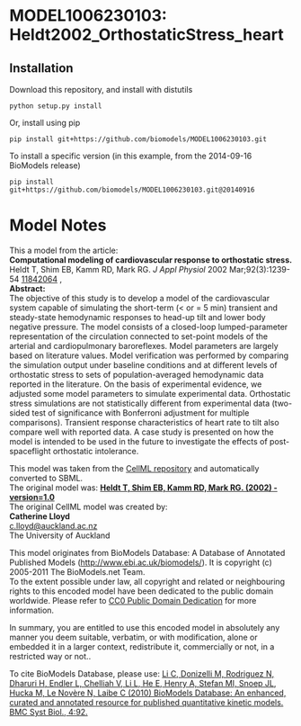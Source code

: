 # MODEL1006230103: Heldt2002_OrthostaticStress_heart

## Installation

Download this repository, and install with distutils

`python setup.py install`

Or, install using pip

`pip install git+https://github.com/biomodels/MODEL1006230103.git`

To install a specific version (in this example, from the 2014-09-16 BioModels release)

`pip install git+https://github.com/biomodels/MODEL1006230103.git@20140916`


# Model Notes


This a model from the article:  
**Computational modeling of cardiovascular response to orthostatic stress.**   
Heldt T, Shim EB, Kamm RD, Mark RG. _J Appl Physiol_ 2002 Mar;92(3):1239-54
[11842064](http://www.ncbi.nlm.nih.gov/pubmed/11842064) ,  
**Abstract:**   
The objective of this study is to develop a model of the cardiovascular system
capable of simulating the short-term (< or = 5 min) transient and steady-state
hemodynamic responses to head-up tilt and lower body negative pressure. The
model consists of a closed-loop lumped-parameter representation of the
circulation connected to set-point models of the arterial and cardiopulmonary
baroreflexes. Model parameters are largely based on literature values. Model
verification was performed by comparing the simulation output under baseline
conditions and at different levels of orthostatic stress to sets of
population-averaged hemodynamic data reported in the literature. On the basis
of experimental evidence, we adjusted some model parameters to simulate
experimental data. Orthostatic stress simulations are not statistically
different from experimental data (two-sided test of significance with
Bonferroni adjustment for multiple comparisons). Transient response
characteristics of heart rate to tilt also compare well with reported data. A
case study is presented on how the model is intended to be used in the future
to investigate the effects of post-spaceflight orthostatic intolerance.

This model was taken from the [CellML
repository](http://www.cellml.org/models) and automatically converted to SBML.  
The original model was: [ **Heldt T, Shim EB, Kamm RD, Mark RG. (2002) -
version=1.0**
](http://models.cellml.org/exposure/ff8be5f140e68612284488cf9879eb5f)  
The original CellML model was created by:  
**Catherine Lloyd**   
c.lloyd@auckland.ac.nz  
The University of Auckland  

This model originates from BioModels Database: A Database of Annotated
Published Models (http://www.ebi.ac.uk/biomodels/). It is copyright (c)
2005-2011 The BioModels.net Team.  
To the extent possible under law, all copyright and related or neighbouring
rights to this encoded model have been dedicated to the public domain
worldwide. Please refer to [CC0 Public Domain
Dedication](http://creativecommons.org/publicdomain/zero/1.0/) for more
information.

In summary, you are entitled to use this encoded model in absolutely any
manner you deem suitable, verbatim, or with modification, alone or embedded it
in a larger context, redistribute it, commercially or not, in a restricted way
or not..  
  
To cite BioModels Database, please use: [Li C, Donizelli M, Rodriguez N,
Dharuri H, Endler L, Chelliah V, Li L, He E, Henry A, Stefan MI, Snoep JL,
Hucka M, Le Novère N, Laibe C (2010) BioModels Database: An enhanced, curated
and annotated resource for published quantitative kinetic models. BMC Syst
Biol., 4:92.](http://www.ncbi.nlm.nih.gov/pubmed/20587024)


